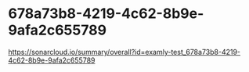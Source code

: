# 678a73b8-4219-4c62-8b9e-9afa2c655789
https://sonarcloud.io/summary/overall?id=examly-test_678a73b8-4219-4c62-8b9e-9afa2c655789
